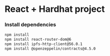 
# React + Hardhat project

### Install dependencies
```bash
npm install
npm install react-router-dom@6
npm install ipfs-http-client@56.0.1
npm install @openzeppelin/contracts@4.5.0
```